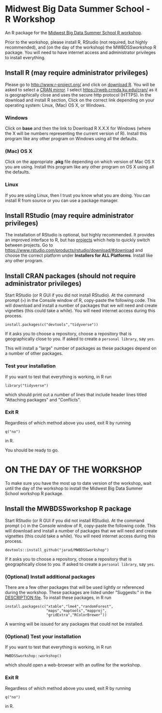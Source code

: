 Midwest Big Data Summer School - R Workshop
============

An R package for the [Midwest Big Data Summer School R workshop](http://mbds.cs.iastate.edu/2019/).

Prior to the workshop, please install R, 
RStudio (not required, but highly recommended), 
and (on the day of the workshop) the MWBDSSworkshop R package. 
You will need to have internet access and administrator privileges to install everything.

## Install R (may require administrator privileges)

Please go to <http://www.r-project.org/> and click on [download R](http://cran.r-project.org/mirrors.html). You will be asked to select a [CRAN mirror](http://cran.r-project.org/mirrors.html). I select <https://rweb.crmda.ku.edu/cran/> as it is geographically close and uses the secure http protocol (HTTPS). In the download and install R section, Click on the correct link depending on your operating system: Linux, (Mac) OS X, or Windows. 

### Windows

Click on **base** and then the link to Download R X.X.X for Windows (where the X will be numbers representing the current version of R). Install this program like any other program on Windows using all the defaults.

### (Mac) OS X

Click on the appropriate **.pkg** file depending on which version of Mac OS X you are using. Install this program like any other program on OS X using all the defaults. 

### Linux

If you are using Linux, then I trust you know what you are doing. You can install R from source or you can use a package manager. 

## Install RStudio (may require administrator privileges)

The installation of RStudio is optional, but highly recommended. 
It provides an improved interface to R, but has [projects](https://support.rstudio.com/hc/en-us/articles/200526207-Using-Projects) which help to quickly switch between projects. 
Go to <https://www.rstudio.com/products/rstudio/download/#download> and choose the correct platform under **Installers for ALL Platforms**. 
Install like any other program. 


## Install CRAN packages (should not require administrator privileges)

Start RStudio (or R GUI if you did not install RStudio). 
At the command prompt (`>`) in the Console window of R, copy-paste the following code. This will download and install a number of packages that we will need and create vignettes (this could take a while). 
You will need internet access during this process.

    install.packages(c("devtools","tidyverse"))

If it asks you to choose a repository, 
choose a repository that is geographically close to you.
If asked to create a `personal library`, say `yes`. 

This will install a "large" number of packages as these packages depend on a 
number of other packages. 

### Test your installation

If you want to test that everything is working, in R run 

    library("tidyverse")

which should print out a number of lines that include header lines titled 
"Attaching packages" and "Conflicts".

### Exit R

Regardless of which method above you used, exit R by running

    q("no")

in R.

You should be ready to go. 


# ON THE DAY OF THE WORKSHOP

To make sure you have the most up to date version of the workshop, 
wait until the day of the workshop to install the Midwest Big Data Summer 
School workshop R package.

## Install the MWBDSSworkshop R package

Start RStudio (or R GUI if you did not install RStudio). 
At the command prompt (`>`) in the Console window of R, copy-paste the following code. This will download and install a number of packages that we will need and create vignettes (this could take a while). 
You will need internet access during this process.

    devtools::install_github("jarad/MWBDSSworkshop")

If it asks you to choose a repository, 
choose a repository that is geographically close to you.
If asked to create a `personal library`, say `yes`. 


### (Optional) Install additional packages

There are a few other packages that will be used lightly or referenced during
the workshop. 
These packages are listed under "Suggests:" in the 
[DESCRIPTION file](https://github.com/jarad/MWBDSSworkshop/blob/master/DESCRIPTION).
To install these packages, in R run

    install.packages(c("xtable","lme4","randomForest",
                       "maps","maptools","mapproj",
                       "gridExtra","RColorBrewer"))
    
A warning will be issued for any packages that could not be installed.


### (Optional) Test your installation

If you want to test that everything is working, in R run 

    MWBDSSworkshop::workshop()

which should open a web-browser with an outline for the workshop. 



### Exit R

Regardless of which method above you used, exit R by running

    q("no")

in R.


